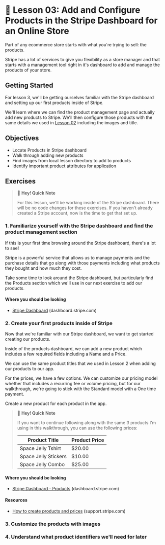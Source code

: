 # 📓 Lesson 03: Add and Configure Products in the Stripe Dashboard for an Online Store

Part of any ecommerce store starts with what you're trying to sell: the products.

Stripe has a lot of services to give you flexibility as a store manager and that starts with a management tool right in it's dashboard to add and manage the products of your store.

## Getting Started

For lesson 3, we'll be getting ourselves familiar with the Stripe dashboard and setting up our first products inside of Stripe.

We'll learn where we can find the product management page and actually add new products to Stripe. We'll then configure those products with the same details we used in [Lesson 02](https://github.com/colbyfayock/space-jelly-store-workshop/tree/main/lessons/02%20-%20Add%20a%20Grid%20of%20Products%20with%20Images%20to%20a%20Next.js%20React%20App) including the images and title.

## Objectives
* Locate Products in Stripe dashboard
* Walk through adding new products
* Find images from local lesson directory to add to products
* Identify important product attributes for application

## Exercises

> 👋 **Hey! Quick Note**
> 
> For this lesson, we'll be working inside of the Stripe dashboard. There will be no code changes for these exercises. If you haven't already created a Stripe account, now is the time to get that set up.

### 1. Familiarize yourself with the Stripe dashboard and find the product management section

If this is your first time browsing around the Stripe dashboard, there's a lot to see! 

Stripe is a powerful service that allows us to manage payments and the purchase details that go along with those payments including what products they bought and how much they cost.

Take some time to look around the Stripe dashboard, but particularly find the Products section which we'll use in our next exercise to add our products.

#### Where you should be looking
* [Stripe Dashboard](https://dashboard.stripe.com/dashboard) (dashboard.stripe.com)

### 2. Create your first products inside of Stripe

Now that we're familiar with our Stripe dashboard, we want to get started creating our products.

Inside of the products dashboard, we can add a new product which includes a few required fields including a Name and a Price.

We can use the same product titles that we used in Lesson 2 when adding our products to our app.

For the prices, we have a few options. We can customize our pricing model whether that includes a recurring fee or volume pricing, but for our walkthrough, we're going to stick with the Standard model with a One time payment.

Create a new product for each product in the app.

> 👋 **Hey! Quick Note**
> 
> If you want to continue following along with the same 3 products I'm using in this walkthrough, you can use the following prices:
> 
> | Product Title        | Product Price |
> | -------------------- | ------------  |
> | Space Jelly Tshirt   | $20.00        |
> | Space Jelly Stickers | $10.00        |
> | Space Jelly Combo    | $25.00        |

#### Where you should be looking
* [Stripe Dashboard - Products](https://dashboard.stripe.com/products) (dashboard.stripe.com)

#### Resources
* [How to create products and prices](https://support.stripe.com/questions/how-to-create-products-and-prices) (support.stripe.com)

### 3. Customize the products with images

### 4. Understand what product identifiers we'll need for later
